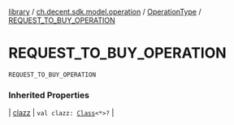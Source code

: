 [library](../../index.md) / [ch.decent.sdk.model.operation](../index.md) / [OperationType](index.md) / [REQUEST_TO_BUY_OPERATION](./-r-e-q-u-e-s-t_-t-o_-b-u-y_-o-p-e-r-a-t-i-o-n.md)

# REQUEST_TO_BUY_OPERATION

`REQUEST_TO_BUY_OPERATION`

### Inherited Properties

| [clazz](clazz.md) | `val clazz: `[`Class`](http://docs.oracle.com/javase/6/docs/api/java/lang/Class.html)`<*>?` |

